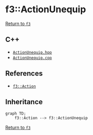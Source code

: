 # f3::ActionUnequip

[Return to `f3`](/docs/f3.md)

## C++

- [`ActionUnequip.hpp`](/src/f3/ActionUnequip.hpp)
- [`ActionUnequip.cpp`](/src/f3/ActionUnequip.cpp)

## References

- [`f3::Action`](/docs/f3/Action.md)

## Inheritance

```mermaid
graph TD;
    f3::Action --> f3::ActionUnequip
```

[Return to `f3`](/docs/f3.md)